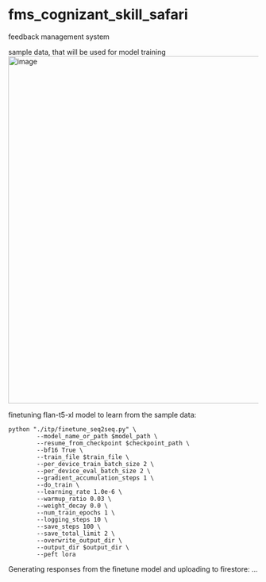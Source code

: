 # fms_cognizant_skill_safari
feedback management system


sample data, that will be used for model training
<img width="700"  alt="image" src="https://github.com/redR0b0t/fms_cognizant/assets/143605527/9a7d9330-299c-4226-863e-3af32d834cc4">


finetuning flan-t5-xl model to learn from the sample data:
```python3
python "./itp/finetune_seq2seq.py" \
        --model_name_or_path $model_path \
        --resume_from_checkpoint $checkpoint_path \
        --bf16 True \
        --train_file $train_file \
        --per_device_train_batch_size 2 \
        --per_device_eval_batch_size 2 \
        --gradient_accumulation_steps 1 \
        --do_train \
        --learning_rate 1.0e-6 \
        --warmup_ratio 0.03 \
        --weight_decay 0.0 \
        --num_train_epochs 1 \
        --logging_steps 10 \
        --save_steps 100 \
        --save_total_limit 2 \
        --overwrite_output_dir \
        --output_dir $output_dir \
        --peft lora
```

Generating responses from the finetune model and uploading to firestore:
...
